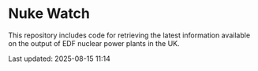 # Nuke Watch

This repository includes code for retrieving the latest information available on the output of EDF nuclear power plants in the UK.

Last updated: 2025-08-15 11:14